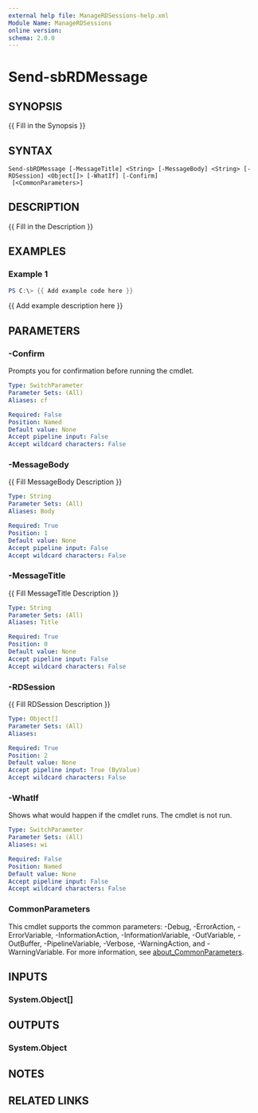 ```yaml
---
external help file: ManageRDSessions-help.xml
Module Name: ManageRDSessions
online version:
schema: 2.0.0
---
```


# Send-sbRDMessage

## SYNOPSIS
{{ Fill in the Synopsis }}

## SYNTAX

```
Send-sbRDMessage [-MessageTitle] <String> [-MessageBody] <String> [-RDSession] <Object[]> [-WhatIf] [-Confirm]
 [<CommonParameters>]
```

## DESCRIPTION
{{ Fill in the Description }}

## EXAMPLES

### Example 1
```powershell
PS C:\> {{ Add example code here }}
```

{{ Add example description here }}

## PARAMETERS

### -Confirm
Prompts you for confirmation before running the cmdlet.

```yaml
Type: SwitchParameter
Parameter Sets: (All)
Aliases: cf

Required: False
Position: Named
Default value: None
Accept pipeline input: False
Accept wildcard characters: False
```

### -MessageBody
{{ Fill MessageBody Description }}

```yaml
Type: String
Parameter Sets: (All)
Aliases: Body

Required: True
Position: 1
Default value: None
Accept pipeline input: False
Accept wildcard characters: False
```

### -MessageTitle
{{ Fill MessageTitle Description }}

```yaml
Type: String
Parameter Sets: (All)
Aliases: Title

Required: True
Position: 0
Default value: None
Accept pipeline input: False
Accept wildcard characters: False
```

### -RDSession
{{ Fill RDSession Description }}

```yaml
Type: Object[]
Parameter Sets: (All)
Aliases:

Required: True
Position: 2
Default value: None
Accept pipeline input: True (ByValue)
Accept wildcard characters: False
```

### -WhatIf
Shows what would happen if the cmdlet runs.
The cmdlet is not run.

```yaml
Type: SwitchParameter
Parameter Sets: (All)
Aliases: wi

Required: False
Position: Named
Default value: None
Accept pipeline input: False
Accept wildcard characters: False
```

### CommonParameters
This cmdlet supports the common parameters: -Debug, -ErrorAction, -ErrorVariable, -InformationAction, -InformationVariable, -OutVariable, -OutBuffer, -PipelineVariable, -Verbose, -WarningAction, and -WarningVariable. For more information, see [about_CommonParameters](http://go.microsoft.com/fwlink/?LinkID=113216).

## INPUTS

### System.Object[]

## OUTPUTS

### System.Object
## NOTES

## RELATED LINKS
